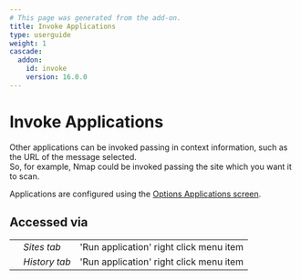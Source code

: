 ```yaml
---
# This page was generated from the add-on.
title: Invoke Applications
type: userguide
weight: 1
cascade:
  addon:
    id: invoke
    version: 16.0.0
---
```


# Invoke Applications


Other applications can be invoked passing in context information, such as the URL of the
message selected.  
So, for example, Nmap could be invoked passing the site
which you want it to scan.


Applications are configured using the [Options Applications
screen](/docs/desktop/addons/invoke-applications/options/).

## Accessed via

|   |               |                                         |
|---|---------------|-----------------------------------------|
|   | *Sites tab*   | 'Run application' right click menu item |
|   | *History tab* | 'Run application' right click menu item |
